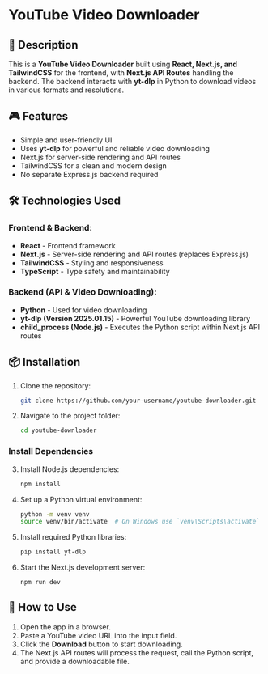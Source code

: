 # YouTube Video Downloader

## 📝 Description
This is a **YouTube Video Downloader** built using **React, Next.js, and TailwindCSS** for the frontend, with **Next.js API Routes** handling the backend. The backend interacts with **yt-dlp** in Python to download videos in various formats and resolutions.

## 🎮 Features
- Simple and user-friendly UI
- Uses **yt-dlp** for powerful and reliable video downloading
- Next.js for server-side rendering and API routes
- TailwindCSS for a clean and modern design
- No separate Express.js backend required

## 🛠️ Technologies Used
### Frontend & Backend:
- **React** - Frontend framework
- **Next.js** - Server-side rendering and API routes (replaces Express.js)
- **TailwindCSS** - Styling and responsiveness
- **TypeScript** - Type safety and maintainability

### Backend (API & Video Downloading):
- **Python** - Used for video downloading
- **yt-dlp (Version 2025.01.15)** - Powerful YouTube downloading library
- **child_process (Node.js)** - Executes the Python script within Next.js API routes

## 📦 Installation
1. Clone the repository:
   ```sh
   git clone https://github.com/your-username/youtube-downloader.git
   ```
2. Navigate to the project folder:
   ```sh
   cd youtube-downloader
   ```

### Install Dependencies
3. Install Node.js dependencies:
   ```sh
   npm install
   ```
4. Set up a Python virtual environment:
   ```sh
   python -m venv venv
   source venv/bin/activate  # On Windows use `venv\Scripts\activate`
   ```
5. Install required Python libraries:
   ```sh
   pip install yt-dlp
   ```
6. Start the Next.js development server:
   ```sh
   npm run dev
   ```

## 🚀 How to Use
1. Open the app in a browser.
2. Paste a YouTube video URL into the input field.
3. Click the **Download** button to start downloading.
4. The Next.js API routes will process the request, call the Python script, and provide a downloadable file.


